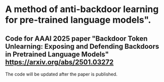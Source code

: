 # A method of anti-backdoor learning for pre-trained language models".
Code for AAAI 2025 paper "Backdoor Token Unlearning:  Exposing and Defending Backdoors in Pretrained Language Models"
https://arxiv.org/abs/2501.03272
---
The code will be updated after the paper is published.
